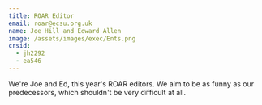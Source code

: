 ```yaml
---
title: ROAR Editor
email: roar@ecsu.org.uk
name: Joe Hill and Edward Allen 
image: /assets/images/exec/Ents.png
crsid:
  - jh2292
  - ea546
---
```

We're Joe and Ed, this year's ROAR editors. We aim to be as funny as our predecessors, which shouldn't be very difficult at all. 
